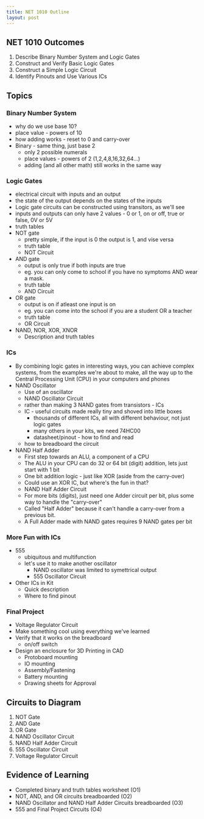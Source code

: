 ```yaml
---
title: NET 1010 Outline
layout: post
---
```


## NET 1010 Outcomes
1. Describe Binary Number System and Logic Gates
2. Construct and Verify Basic Logic Gates
3. Construct a Simple Logic Circuit
4. Identify Pinouts and Use Various ICs

## Topics
### Binary Number System
* why do we use base 10?
* place value - powers of 10
* how adding works - reset to 0 and carry-over
* Binary - same thing, just base 2
  * only 2 possible numerals
  * place values - powers of 2 (1,2,4,8,16,32,64...)
  * adding (and all other math) still works in the same way

### Logic Gates
* electrical circuit with inputs and an output
* the state of the output depends on the states of the inputs
* Logic gate circuits can be constructed using transitors, as we'll see
* inputs and outputs can only have 2 values - 0 or 1, on or off, true or false, 0V or 5V
* truth tables
* NOT gate
  * pretty simple, if the input is 0 the output is 1, and vise versa
  * truth table
  * NOT Circuit
* AND gate
  * output is only true if both inputs are true
  * eg. you can only come to school if you have no symptoms AND wear a mask. 
  * truth table
  * AND Circuit
* OR gate
  * output is on if atleast one input is on
  * eg. you can come into the school if you are a student OR a teacher
  * truth table
  * OR Circuit
* NAND, NOR, XOR, XNOR
  * Description and truth tables

### ICs
  * By combining logic gates in interesting ways, you can achieve complex systems, from the examples we're about to make, all the way up to the Central Processing Unit (CPU) in your computers and phones
  * NAND Oscillator
    * Use of an oscillator
    * NAND Oscillator Circuit
    * rather than making 3 NAND gates from transistors - ICs
    * IC - useful circuits made really tiny and shoved into little boxes
      * thousands of different ICs, all with different behaviour, not just logic gates
      * many others in your kits, we need 74HC00
      * datasheet/pinout - how to find and read
     * how to breadboard the circuit
   * NAND Half Adder
     *  First step towards an ALU, a component of a CPU
     *  The ALU in your CPU can do 32 or 64 bit (digit) addition, lets just start with 1 bit
     * One bit addition logic - just like XOR (aside from the carry-over)
     * Could use an XOR IC, but where's the fun in that?
     * NAND Half Adder Circuit
     * For more bits (digits), just need one Adder circuit per bit, plus some way to handle the "carry-over" 
     * Called "Half Adder" because it can't handle a carry-over from a previous bit.
     * A Full Adder made with NAND gates requires 9 NAND gates per bit
  
### More Fun with ICs
* 555
  * ubiquitous and multifunction
  * let's use it to make another oscillator
    * NAND oscillator was limited to symettrical output
    * 555 Oscillator Circuit
* Other ICs in Kit
  * Quick description
  * Where to find pinout

### Final Project
   * Voltage Regulator Circuit
   * Make something cool using everything we've learned
   * Verify that it works on the breadboard
     * on/off switch
   * Design an enclosure for 3D Printing in CAD
     * Protoboard mounting
     * IO mounting
     * Assembly/Fastening
     * Battery mounting
     * Drawing sheets for Approval

## Circuits to Diagram
1. NOT Gate
2. AND Gate
3. OR Gate
4. NAND Oscillator Circuit
5. NAND Half Adder Circuit
6. 555 Oscillator Circuit
7. Voltage Regulator Circuit

## Evidence of Learning
* Completed binary and truth tables worksheet (O1)
* NOT, AND, and OR circuits breadboarded (O2)
* NAND Oscillator and NAND Half Adder Circuits breadboarded (O3)
* 555 and Final Project Circuits (O4)
